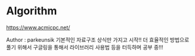 # Algorithm
https://www.acmicpc.net/

Author : parkeunsik
기본적인 자료구조 상식만 가지고 시작!!
더 효율적인 방법으로 풀기 위해서 구글링을 통해서 라이브러리 사용법 등을 터득하며 공부 중!!!
